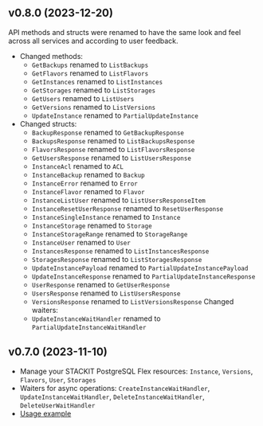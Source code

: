 ## v0.8.0 (2023-12-20)

API methods and structs were renamed to have the same look and feel across all services and according to user feedback.

- Changed methods:
  - `GetBackups` renamed to `ListBackups`
  - `GetFlavors` renamed to `ListFlavors`
  - `GetInstances` renamed to `ListInstances`
  - `GetStorages` renamed to `ListStorages`
  - `GetUsers` renamed to `ListUsers`
  - `GetVersions` renamed to `ListVersions`
  - `UpdateInstance` renamed to `PartialUpdateInstance`
- Changed structs:
  - `BackupResponse` renamed to `GetBackupResponse`
  - `BackupsResponse` renamed to `ListBackupsResponse`
  - `FlavorsResponse` renamed to `ListFlavorsResponse`
  - `GetUsersResponse` renamed to `ListUsersResponse`
  - `InstanceAcl` renamed to `ACL`
  - `InstanceBackup` renamed to `Backup`
  - `InstanceError` renamed to `Error`
  - `InstanceFlavor` renamed to `Flavor`
  - `InstanceListUser` renamed to `ListUsersResponseItem`
  - `InstanceResetUserResponse` renamed to `ResetUserResponse`
  - `InstanceSingleInstance` renamed to `Instance`
  - `InstanceStorage` renamed to `Storage`
  - `InstanceStorageRange` renamed to `StorageRange`
  - `InstanceUser` renamed to `User`
  - `InstancesResponse` renamed to `ListInstancesResponse`
  - `StoragesResponse` renamed to `ListStoragesResponse`
  - `UpdateInstancePayload` renamed to `PartialUpdateInstancePayload`
  - `UpdateInstanceResponse` renamed to `PartialUpdateInstanceResponse`
  - `UserResponse` renamed to `GetUserResponse`
  - `UsersResponse` renamed to `ListUsersResponse`
  - `VersionsResponse` renamed to `ListVersionsResponse`
Changed waiters:
  - `UpdateInstanceWaitHandler` renamed to `PartialUpdateInstanceWaitHandler`

## v0.7.0 (2023-11-10)

- Manage your STACKIT PostgreSQL Flex resources: `Instance`, `Versions`, `Flavors`, `User`, `Storages`
- Waiters for async operations: `CreateInstanceWaitHandler`, `UpdateInstanceWaitHandler`, `DeleteInstanceWaitHandler`, `DeleteUserWaitHandler`
- [Usage example](https://github.com/stackitcloud/stackit-sdk-go/tree/main/examples/postgresflex)
